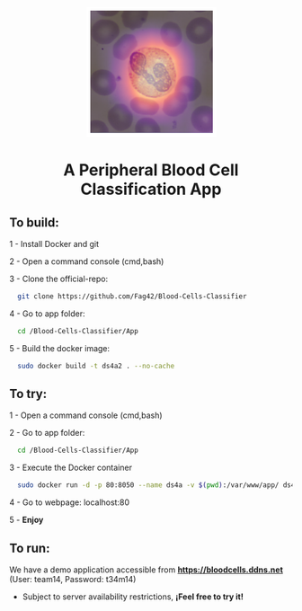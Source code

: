 <p align="center"><img src="https://github.com/Fag42/Blood-Cells-Classifier/blob/master/Documents/Media/GradCam.png"></p>
<H1 align="center">A Peripheral Blood Cell Classification App</H1>

## To build:

1 - Install Docker and git

2 - Open a command console (cmd,bash)

3 - Clone the official-repo:
```bash
  git clone https://github.com/Fag42/Blood-Cells-Classifier
```

4 - Go to app folder:
```bash
  cd /Blood-Cells-Classifier/App
```

5 - Build the docker image:
```bash
  sudo docker build -t ds4a2 . --no-cache
```

## To try:

1 - Open a command console (cmd,bash)

2 - Go to app folder: 
```bash
  cd /Blood-Cells-Classifier/App
```

3 - Execute the Docker container 
```bash
  sudo docker run -d -p 80:8050 --name ds4a -v $(pwd):/var/www/app/ ds4a2 -c "gunicorn app1:server -b :8050 -t 1000"
```

4 - Go to webpage: localhost:80

5 - <b>Enjoy</b>

## To run:

We have a demo application accessible from <b>https://bloodcells.ddns.net</b> (User: team14, Password: t34m14)
- Subject to server availability restrictions, <b>¡Feel free to try it!</b>
